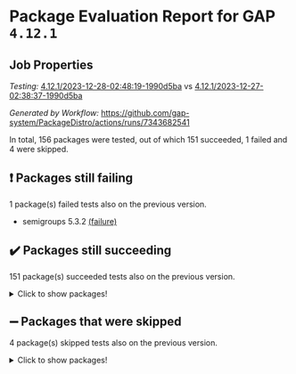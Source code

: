 # Package Evaluation Report for GAP `4.12.1`

## Job Properties

*Testing:* [4.12.1/2023-12-28-02:48:19-1990d5ba](https://github.com/gap-system/PackageDistro/blob/data/reports/4.12.1/2023-12-28-02:48:19-1990d5ba) vs [4.12.1/2023-12-27-02:38:37-1990d5ba](https://github.com/gap-system/PackageDistro/blob/data/reports/4.12.1/2023-12-27-02:38:37-1990d5ba)

*Generated by Workflow:* https://github.com/gap-system/PackageDistro/actions/runs/7343682541

In total, 156 packages were tested, out of which 151 succeeded, 1 failed and 4 were skipped.

## :exclamation: Packages still failing

1 package(s) failed tests also on the previous version.
- semigroups 5.3.2 [(failure)](https://github.com/gap-system/PackageDistro/actions/runs/7343682541/job/19994816779)

## :heavy_check_mark: Packages still succeeding

151 package(s) succeeded tests also on the previous version.
<details><summary>Click to show packages!</summary>

- 4ti2interface 2023.02-04 [(success)](https://github.com/gap-system/PackageDistro/actions/runs/7343682541/job/19994796712)
- ace 5.6.2 [(success)](https://github.com/gap-system/PackageDistro/actions/runs/7343682541/job/19994797073)
- aclib 1.3.2 [(success)](https://github.com/gap-system/PackageDistro/actions/runs/7343682541/job/19994797325)
- agt 0.3.1 [(success)](https://github.com/gap-system/PackageDistro/actions/runs/7343682541/job/19994797590)
- alnuth 3.2.1 [(success)](https://github.com/gap-system/PackageDistro/actions/runs/7343682541/job/19994797722)
- anupq 3.3.0 [(success)](https://github.com/gap-system/PackageDistro/actions/runs/7343682541/job/19994797948)
- atlasrep 2.1.7 [(success)](https://github.com/gap-system/PackageDistro/actions/runs/7343682541/job/19994798251)
- autodoc 2023.06.19 [(success)](https://github.com/gap-system/PackageDistro/actions/runs/7343682541/job/19994798457)
- automata 1.15 [(success)](https://github.com/gap-system/PackageDistro/actions/runs/7343682541/job/19994798696)
- automgrp 1.3.2 [(success)](https://github.com/gap-system/PackageDistro/actions/runs/7343682541/job/19994798936)
- autpgrp 1.11 [(success)](https://github.com/gap-system/PackageDistro/actions/runs/7343682541/job/19994799279)
- cap 2023.12-11 [(success)](https://github.com/gap-system/PackageDistro/actions/runs/7343682541/job/19994799555)
- caratinterface 2.3.6 [(success)](https://github.com/gap-system/PackageDistro/actions/runs/7343682541/job/19994799876)
- cddinterface 2022.11.01 [(success)](https://github.com/gap-system/PackageDistro/actions/runs/7343682541/job/19994800124)
- circle 1.6.6 [(success)](https://github.com/gap-system/PackageDistro/actions/runs/7343682541/job/19994800324)
- classicpres 1.22 [(success)](https://github.com/gap-system/PackageDistro/actions/runs/7343682541/job/19994800515)
- cohomolo 1.6.11 [(success)](https://github.com/gap-system/PackageDistro/actions/runs/7343682541/job/19994800745)
- congruence 1.2.5 [(success)](https://github.com/gap-system/PackageDistro/actions/runs/7343682541/job/19994800963)
- corelg 1.56 [(success)](https://github.com/gap-system/PackageDistro/actions/runs/7343682541/job/19994801172)
- crime 1.6 [(success)](https://github.com/gap-system/PackageDistro/actions/runs/7343682541/job/19994801375)
- crisp 1.4.6 [(success)](https://github.com/gap-system/PackageDistro/actions/runs/7343682541/job/19994801635)
- crypting 0.10.4 [(success)](https://github.com/gap-system/PackageDistro/actions/runs/7343682541/job/19994801836)
- cryst 4.1.27 [(success)](https://github.com/gap-system/PackageDistro/actions/runs/7343682541/job/19994802016)
- crystcat 1.1.10 [(success)](https://github.com/gap-system/PackageDistro/actions/runs/7343682541/job/19994802197)
- ctbllib 1.3.6 [(success)](https://github.com/gap-system/PackageDistro/actions/runs/7343682541/job/19994802366)
- cubefree 1.19 [(success)](https://github.com/gap-system/PackageDistro/actions/runs/7343682541/job/19994802956)
- curlinterface 2.3.2 [(success)](https://github.com/gap-system/PackageDistro/actions/runs/7343682541/job/19994803126)
- cvec 2.8.1 [(success)](https://github.com/gap-system/PackageDistro/actions/runs/7343682541/job/19994803313)
- datastructures 0.3.0 [(success)](https://github.com/gap-system/PackageDistro/actions/runs/7343682541/job/19994803585)
- deepthought 1.0.6 [(success)](https://github.com/gap-system/PackageDistro/actions/runs/7343682541/job/19994803785)
- design 1.8 [(success)](https://github.com/gap-system/PackageDistro/actions/runs/7343682541/job/19994803990)
- difsets 2.3.1 [(success)](https://github.com/gap-system/PackageDistro/actions/runs/7343682541/job/19994804167)
- digraphs 1.6.3 [(success)](https://github.com/gap-system/PackageDistro/actions/runs/7343682541/job/19994804366)
- edim 1.3.7 [(success)](https://github.com/gap-system/PackageDistro/actions/runs/7343682541/job/19994804545)
- example 4.3.4 [(success)](https://github.com/gap-system/PackageDistro/actions/runs/7343682541/job/19994804696)
- examplesforhomalg 2023.10-01 [(success)](https://github.com/gap-system/PackageDistro/actions/runs/7343682541/job/19994804836)
- factint 1.6.3 [(success)](https://github.com/gap-system/PackageDistro/actions/runs/7343682541/job/19994804910)
- ferret 1.0.9 [(success)](https://github.com/gap-system/PackageDistro/actions/runs/7343682541/job/19994805077)
- fga 1.5.0 [(success)](https://github.com/gap-system/PackageDistro/actions/runs/7343682541/job/19994805238)
- fining 1.5.6 [(success)](https://github.com/gap-system/PackageDistro/actions/runs/7343682541/job/19994805399)
- float 1.0.3 [(success)](https://github.com/gap-system/PackageDistro/actions/runs/7343682541/job/19994805566)
- format 1.4.3 [(success)](https://github.com/gap-system/PackageDistro/actions/runs/7343682541/job/19994805629)
- forms 1.2.9 [(success)](https://github.com/gap-system/PackageDistro/actions/runs/7343682541/job/19994805775)
- fplsa 1.2.6 [(success)](https://github.com/gap-system/PackageDistro/actions/runs/7343682541/job/19994805839)
- fr 2.4.12 [(success)](https://github.com/gap-system/PackageDistro/actions/runs/7343682541/job/19994806030)
- francy 2.0.3 [(success)](https://github.com/gap-system/PackageDistro/actions/runs/7343682541/job/19994806311)
- fwtree 1.3 [(success)](https://github.com/gap-system/PackageDistro/actions/runs/7343682541/job/19994806421)
- gapdoc 1.6.6 [(success)](https://github.com/gap-system/PackageDistro/actions/runs/7343682541/job/19994806790)
- gauss 2023.02-04 [(success)](https://github.com/gap-system/PackageDistro/actions/runs/7343682541/job/19994807016)
- gaussforhomalg 2023.11-01 [(success)](https://github.com/gap-system/PackageDistro/actions/runs/7343682541/job/19994807279)
- gbnp 1.0.5 [(success)](https://github.com/gap-system/PackageDistro/actions/runs/7343682541/job/19994807792)
- generalizedmorphismsforcap 2023.08-02 [(success)](https://github.com/gap-system/PackageDistro/actions/runs/7343682541/job/19994808154)
- genss 1.6.8 [(success)](https://github.com/gap-system/PackageDistro/actions/runs/7343682541/job/19994808296)
- gradedmodules 2023.09-01 [(success)](https://github.com/gap-system/PackageDistro/actions/runs/7343682541/job/19994808540)
- gradedringforhomalg 2023.08-01 [(success)](https://github.com/gap-system/PackageDistro/actions/runs/7343682541/job/19994808811)
- grape 4.9.0 [(success)](https://github.com/gap-system/PackageDistro/actions/runs/7343682541/job/19994809063)
- groupoids 1.73 [(success)](https://github.com/gap-system/PackageDistro/actions/runs/7343682541/job/19994809313)
- grpconst 2.6.4 [(success)](https://github.com/gap-system/PackageDistro/actions/runs/7343682541/job/19994809434)
- guarana 0.96.3 [(success)](https://github.com/gap-system/PackageDistro/actions/runs/7343682541/job/19994809647)
- guava 3.18 [(success)](https://github.com/gap-system/PackageDistro/actions/runs/7343682541/job/19994809863)
- hap 1.60 [(success)](https://github.com/gap-system/PackageDistro/actions/runs/7343682541/job/19994810289)
- hapcryst 0.1.15 [(success)](https://github.com/gap-system/PackageDistro/actions/runs/7343682541/job/19994810475)
- hecke 1.5.3 [(success)](https://github.com/gap-system/PackageDistro/actions/runs/7343682541/job/19994810675)
- help 3.5 [(success)](https://github.com/gap-system/PackageDistro/actions/runs/7343682541/job/19994810860)
- homalg 2023.10-01 [(success)](https://github.com/gap-system/PackageDistro/actions/runs/7343682541/job/19994811055)
- homalgtocas 2023.11-01 [(success)](https://github.com/gap-system/PackageDistro/actions/runs/7343682541/job/19994811260)
- idrel 2.45 [(success)](https://github.com/gap-system/PackageDistro/actions/runs/7343682541/job/19994811486)
- images 1.3.1 [(success)](https://github.com/gap-system/PackageDistro/actions/runs/7343682541/job/19994811631)
- intpic 0.3.0 [(success)](https://github.com/gap-system/PackageDistro/actions/runs/7343682541/job/19994811751)
- io 4.8.2 [(success)](https://github.com/gap-system/PackageDistro/actions/runs/7343682541/job/19994811832)
- io_forhomalg 2023.02-04 [(success)](https://github.com/gap-system/PackageDistro/actions/runs/7343682541/job/19994811907)
- irredsol 1.4.4 [(success)](https://github.com/gap-system/PackageDistro/actions/runs/7343682541/job/19994811969)
- json 2.1.1 [(success)](https://github.com/gap-system/PackageDistro/actions/runs/7343682541/job/19994812037)
- jupyterkernel 1.5.0 [(success)](https://github.com/gap-system/PackageDistro/actions/runs/7343682541/job/19994812124)
- jupyterviz 1.5.6 [(success)](https://github.com/gap-system/PackageDistro/actions/runs/7343682541/job/19994812209)
- kan 1.36 [(success)](https://github.com/gap-system/PackageDistro/actions/runs/7343682541/job/19994812310)
- kbmag 1.5.11 [(success)](https://github.com/gap-system/PackageDistro/actions/runs/7343682541/job/19994812399)
- laguna 3.9.6 [(success)](https://github.com/gap-system/PackageDistro/actions/runs/7343682541/job/19994812505)
- liealgdb 2.2.1 [(success)](https://github.com/gap-system/PackageDistro/actions/runs/7343682541/job/19994812581)
- liepring 2.8 [(success)](https://github.com/gap-system/PackageDistro/actions/runs/7343682541/job/19994812668)
- liering 2.4.2 [(success)](https://github.com/gap-system/PackageDistro/actions/runs/7343682541/job/19994812752)
- linearalgebraforcap 2023.12-05 [(success)](https://github.com/gap-system/PackageDistro/actions/runs/7343682541/job/19994812851)
- localizeringforhomalg 2023.10-01 [(success)](https://github.com/gap-system/PackageDistro/actions/runs/7343682541/job/19994812952)
- loops 3.4.3 [(success)](https://github.com/gap-system/PackageDistro/actions/runs/7343682541/job/19994813022)
- lpres 1.0.3 [(success)](https://github.com/gap-system/PackageDistro/actions/runs/7343682541/job/19994813149)
- majoranaalgebras 1.5.1 [(success)](https://github.com/gap-system/PackageDistro/actions/runs/7343682541/job/19994813296)
- mapclass 1.4.6 [(success)](https://github.com/gap-system/PackageDistro/actions/runs/7343682541/job/19994813405)
- matgrp 0.70 [(success)](https://github.com/gap-system/PackageDistro/actions/runs/7343682541/job/19994813511)
- matricesforhomalg 2023.11-02 [(success)](https://github.com/gap-system/PackageDistro/actions/runs/7343682541/job/19994813614)
- modisom 2.5.4 [(success)](https://github.com/gap-system/PackageDistro/actions/runs/7343682541/job/19994813714)
- modulepresentationsforcap 2023.10-01 [(success)](https://github.com/gap-system/PackageDistro/actions/runs/7343682541/job/19994813819)
- modules 2023.10-01 [(success)](https://github.com/gap-system/PackageDistro/actions/runs/7343682541/job/19994813895)
- monoidalcategories 2023.11-02 [(success)](https://github.com/gap-system/PackageDistro/actions/runs/7343682541/job/19994813981)
- nconvex 2022.09-01 [(success)](https://github.com/gap-system/PackageDistro/actions/runs/7343682541/job/19994814074)
- nilmat 1.4.2 [(success)](https://github.com/gap-system/PackageDistro/actions/runs/7343682541/job/19994814157)
- nock 1.5 [(success)](https://github.com/gap-system/PackageDistro/actions/runs/7343682541/job/19994814231)
- normalizinterface 1.3.6 [(success)](https://github.com/gap-system/PackageDistro/actions/runs/7343682541/job/19994814303)
- nq 2.5.10 [(success)](https://github.com/gap-system/PackageDistro/actions/runs/7343682541/job/19994814385)
- numericalsgps 1.3.1 [(success)](https://github.com/gap-system/PackageDistro/actions/runs/7343682541/job/19994814446)
- openmath 11.5.3 [(success)](https://github.com/gap-system/PackageDistro/actions/runs/7343682541/job/19994814519)
- orb 4.9.0 [(success)](https://github.com/gap-system/PackageDistro/actions/runs/7343682541/job/19994814619)
- packagemanager 1.4.2 [(success)](https://github.com/gap-system/PackageDistro/actions/runs/7343682541/job/19994814743)
- patternclass 2.4.3 [(success)](https://github.com/gap-system/PackageDistro/actions/runs/7343682541/job/19994814871)
- permut 2.0.4 [(success)](https://github.com/gap-system/PackageDistro/actions/runs/7343682541/job/19994814970)
- polenta 1.3.10 [(success)](https://github.com/gap-system/PackageDistro/actions/runs/7343682541/job/19994815071)
- polymaking 0.8.7 [(success)](https://github.com/gap-system/PackageDistro/actions/runs/7343682541/job/19994815179)
- primgrp 3.4.4 [(success)](https://github.com/gap-system/PackageDistro/actions/runs/7343682541/job/19994815266)
- profiling 2.5.4 [(success)](https://github.com/gap-system/PackageDistro/actions/runs/7343682541/job/19994815345)
- qpa 1.34 [(success)](https://github.com/gap-system/PackageDistro/actions/runs/7343682541/job/19994815415)
- quagroup 1.8.3 [(success)](https://github.com/gap-system/PackageDistro/actions/runs/7343682541/job/19994815503)
- radiroot 2.9 [(success)](https://github.com/gap-system/PackageDistro/actions/runs/7343682541/job/19994815588)
- rcwa 4.7.1 [(success)](https://github.com/gap-system/PackageDistro/actions/runs/7343682541/job/19994815690)
- rds 1.8 [(success)](https://github.com/gap-system/PackageDistro/actions/runs/7343682541/job/19994815811)
- recog 1.4.2 [(success)](https://github.com/gap-system/PackageDistro/actions/runs/7343682541/job/19994815933)
- repndecomp 1.3.0 [(success)](https://github.com/gap-system/PackageDistro/actions/runs/7343682541/job/19994816076)
- repsn 3.1.1 [(success)](https://github.com/gap-system/PackageDistro/actions/runs/7343682541/job/19994816200)
- resclasses 4.7.3 [(success)](https://github.com/gap-system/PackageDistro/actions/runs/7343682541/job/19994816303)
- ringsforhomalg 2023.11-02 [(success)](https://github.com/gap-system/PackageDistro/actions/runs/7343682541/job/19994816407)
- sco 2023.08-01 [(success)](https://github.com/gap-system/PackageDistro/actions/runs/7343682541/job/19994816534)
- scscp 2.4.1 [(success)](https://github.com/gap-system/PackageDistro/actions/runs/7343682541/job/19994816668)
- sglppow 2.3 [(success)](https://github.com/gap-system/PackageDistro/actions/runs/7343682541/job/19994816900)
- sgpviz 0.999.5 [(success)](https://github.com/gap-system/PackageDistro/actions/runs/7343682541/job/19994817002)
- simpcomp 2.1.14 [(success)](https://github.com/gap-system/PackageDistro/actions/runs/7343682541/job/19994817145)
- singular 2023.02.09 [(success)](https://github.com/gap-system/PackageDistro/actions/runs/7343682541/job/19994817252)
- sl2reps 1.1 [(success)](https://github.com/gap-system/PackageDistro/actions/runs/7343682541/job/19994817361)
- sla 1.5.3 [(success)](https://github.com/gap-system/PackageDistro/actions/runs/7343682541/job/19994817493)
- smallgrp 1.5.3 [(success)](https://github.com/gap-system/PackageDistro/actions/runs/7343682541/job/19994817597)
- smallsemi 0.6.13 [(success)](https://github.com/gap-system/PackageDistro/actions/runs/7343682541/job/19994817739)
- sonata 2.9.6 [(success)](https://github.com/gap-system/PackageDistro/actions/runs/7343682541/job/19994817877)
- sophus 1.27 [(success)](https://github.com/gap-system/PackageDistro/actions/runs/7343682541/job/19994818006)
- sotgrps 1.2 [(success)](https://github.com/gap-system/PackageDistro/actions/runs/7343682541/job/19994818140)
- spinsym 1.5.2 [(success)](https://github.com/gap-system/PackageDistro/actions/runs/7343682541/job/19994818280)
- standardff 1.0 [(success)](https://github.com/gap-system/PackageDistro/actions/runs/7343682541/job/19994818402)
- symbcompcc 1.3.2 [(success)](https://github.com/gap-system/PackageDistro/actions/runs/7343682541/job/19994818550)
- thelma 1.3 [(success)](https://github.com/gap-system/PackageDistro/actions/runs/7343682541/job/19994818657)
- tomlib 1.2.9 [(success)](https://github.com/gap-system/PackageDistro/actions/runs/7343682541/job/19994818797)
- toolsforhomalg 2023.11-01 [(success)](https://github.com/gap-system/PackageDistro/actions/runs/7343682541/job/19994818923)
- toric 1.9.5 [(success)](https://github.com/gap-system/PackageDistro/actions/runs/7343682541/job/19994819005)
- toricvarieties 2022.07.13 [(success)](https://github.com/gap-system/PackageDistro/actions/runs/7343682541/job/19994819098)
- transgrp 3.6.5 [(success)](https://github.com/gap-system/PackageDistro/actions/runs/7343682541/job/19994819228)
- ugaly 4.1.3 [(success)](https://github.com/gap-system/PackageDistro/actions/runs/7343682541/job/19994819324)
- unipot 1.5 [(success)](https://github.com/gap-system/PackageDistro/actions/runs/7343682541/job/19994819433)
- unitlib 4.2.0 [(success)](https://github.com/gap-system/PackageDistro/actions/runs/7343682541/job/19994819535)
- utils 0.84 [(success)](https://github.com/gap-system/PackageDistro/actions/runs/7343682541/job/19994819638)
- uuid 0.7 [(success)](https://github.com/gap-system/PackageDistro/actions/runs/7343682541/job/19994819739)
- walrus 0.9991 [(success)](https://github.com/gap-system/PackageDistro/actions/runs/7343682541/job/19994819852)
- wedderga 4.10.4 [(success)](https://github.com/gap-system/PackageDistro/actions/runs/7343682541/job/19994819962)
- xmod 2.91 [(success)](https://github.com/gap-system/PackageDistro/actions/runs/7343682541/job/19994820111)
- xmodalg 1.23 [(success)](https://github.com/gap-system/PackageDistro/actions/runs/7343682541/job/19994820215)
- yangbaxter 0.10.3 [(success)](https://github.com/gap-system/PackageDistro/actions/runs/7343682541/job/19994820335)
- zeromqinterface 0.14 [(success)](https://github.com/gap-system/PackageDistro/actions/runs/7343682541/job/19994820440)
</details>

## :heavy_minus_sign: Packages that were skipped

4 package(s) skipped tests also on the previous version.
<details><summary>Click to show packages!</summary>

- browse 1.8.21 [(skipped)](https://github.com/gap-system/PackageDistro/actions/runs/7343682541/job/19994545951)
- itc 1.5.1 [(skipped)](https://github.com/gap-system/PackageDistro/actions/runs/7343682541/job/19994545951)
- polycyclic 2.16 [(skipped)](https://github.com/gap-system/PackageDistro/actions/runs/7343682541/job/19994545951)
- xgap 4.31 [(skipped)](https://github.com/gap-system/PackageDistro/actions/runs/7343682541/job/19994545951)
</details>

